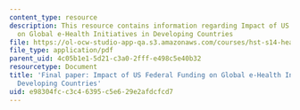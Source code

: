 ```yaml
---
content_type: resource
description: This resource contains information regarding Impact of US Federal Funding
  on Global e-Health Initiatives in Developing Countries
file: https://ol-ocw-studio-app-qa.s3.amazonaws.com/courses/hst-s14-health-information-systems-to-improve-quality-of-care-in-resource-poor-settings-spring-2012/e98304fcc3c46395c5e629e2afdcfcd7_MITHST_S14S12_proj_usfund.pdf
file_type: application/pdf
parent_uid: 4c05b1e1-5d21-c3a0-2fff-e498c5e40b32
resourcetype: Document
title: 'Final paper: Impact of US Federal Funding on Global e-Health Initiatives in
  Developing Countries'
uid: e98304fc-c3c4-6395-c5e6-29e2afdcfcd7
---
```

